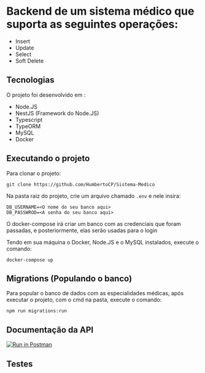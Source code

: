 

# Backend de um sistema médico que suporta as seguintes operações:
- Insert
- Update
- Select
- Soft Delete

## Tecnologias

O projeto foi desenvolvido em :
- Node.JS
- NestJS (Framework do Node.JS)
- Typescript
- TypeORM
- MySQL
- Docker

## Executando o projeto

Para clonar o projeto:

``git clone https://github.com/HumbertoCP/Sistema-Medico``

Na pasta raiz do projeto, crie um arquivo chamado ``.env`` e nele insira:

``DB_USERNAME=<O nome do seu banco aqui>``<br>
``DB_PASSWROD=<A senha do seu banco aqui>``


O docker-compose irá criar um banco com as credenciais que foram passadas, e posteriormente, elas serão usadas para o login

Tendo em sua máquina o Docker, Node.JS e o MySQL instalados, execute o comando:

``docker-compose up``

## Migrations (Populando o banco)

Para popular o banco de dados com as especialidades médicas, após executar o projeto, com o cmd na pasta, execute o comando:

``npm run migrations:run``


## Documentação da API

[![Run in Postman](https://run.pstmn.io/button.svg)](https://app.getpostman.com/run-collection/c2ad4cf0fb71327841b1?action=collection%2Fimport)

## Testes
